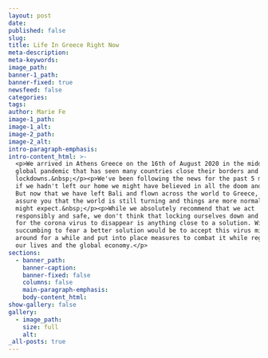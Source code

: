 ```yaml
---
layout: post
date:
published: false
slug:
title: Life In Greece Right Now
meta-description:
meta-keywords:
image_path:
banner-1_path:
banner-fixed: true
newsfeed: false
categories:
tags:
author: Marie Fe
image-1_path:
image-1_alt:
image-2_path:
image-2_alt:
intro-paragraph-emphasis:
intro-content_html: >-
  <p>We arrived in Athens Greece on the 16th of August 2020 in the middle of the
  global pandemic that has seen many countries close their borders and enforce
  lockdowns.&nbsp;</p><p>We've been following the news for the past 5 months and
  if we hadn't left our home we might have believed in all the doom and gloom.
  But now that we have left Bali and flown across the world to Greece, we can
  assure you that the world is still turning and things are more normal than you
  might expect.&nbsp;</p><p>While we absolutely recommend that we act
  responsibly and safe, we don't think that locking ourselves down and waiting
  for the corona virus to disappear is anything close to a solution. Without
  succumbing to fear a better solution would be to accept this virus might be
  around for a while and put into place measures to combat it while regaining
  our lives and the global economy.</p>
sections:
  - banner_path:
    banner-caption:
    banner-fixed: false
    columns: false
    main-paragraph-emphasis:
    body-content_html:
show-gallery: false
gallery:
  - image_path:
    size: full
    alt:
_all-posts: true
---
```


